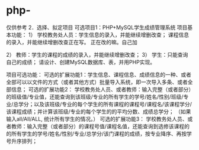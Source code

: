 # php-
仅供参考
2．选择、拟定项目
可选项目1：PHP+MySQL学生成绩管理系统
项目基本功能：
1）	学校教务处人员：学生信息的录入，并能继续增删改查；
             课程信息的录入，并能继续增删改查正在写。
正在改的嘛。自己加


2）	教师：学生的课程的成绩的录入，并能继续增删改查；
3）	学生：只能查询自己的成绩；
请设计、创建MySQL数据库、表，并用PHP实现。
 

项目可选功能：
可选的扩展功能1：学生信息、课程信息、成绩信息的一种、或者全部可以以文件的方式（或者其他方式）批量导入系统，即一次导入多条、或者全部信息；
可选的扩展功能2：
学校教务处人员、或者教师：输入完整（或者部分）的班级值/专业值，还能查询到该班级/专业的所有学生的学号/姓名/性别/班级/专业/总学分；以及该班级/专业的每个学生的所有课程的课程号/课程名/该课程学分/该课程成绩；并计算该班级/专业的每个学生的的平均分数、成绩总学分；
（如果输入all/All/ALL, 统计所有学生的情况。）
可选的扩展功能3：
学校教务处人员、或者教师：输入完整（或者部分）的课程号值/课程名值，还能查询到选修该课程的的所有学生的学号/姓名/性别/专业/总学分/该门课程的成绩，按专业降序、再按学号升序排列；
